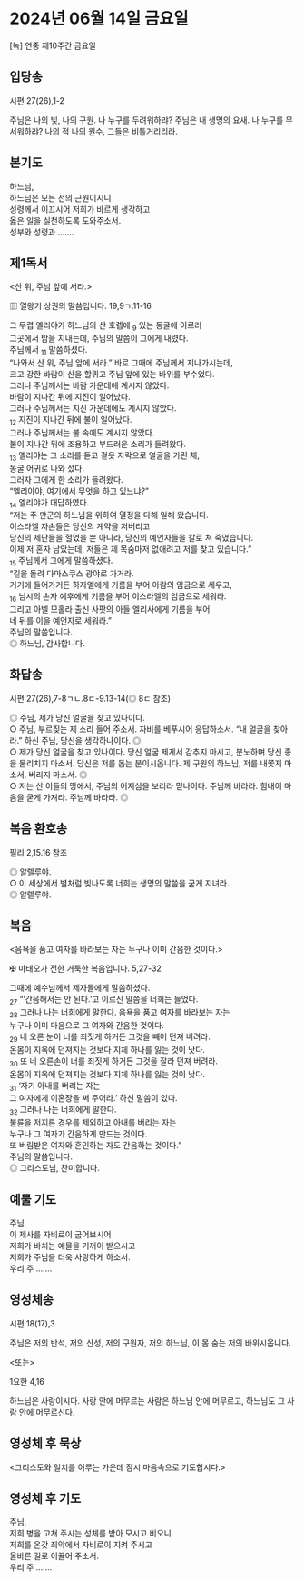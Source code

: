 # 2024년 06월 14일 금요일

[녹] 연중 제10주간 금요일  


## 입당송

시편 27(26),1-2

주님은 나의 빛, 나의 구원. 나 누구를 두려워하랴? 주님은 내 생명의 요새. 나 누구를 무서워하랴? 나의 적 나의 원수, 그들은 비틀거리리라.  
  
## 본기도

하느님,  
하느님은 모든 선의 근원이시니  
성령께서 이끄시어 저희가 바르게 생각하고  
옳은 일을 실천하도록 도와주소서.  
성부와 성령과 …….  
  
## 제1독서

<산 위, 주님 앞에 서라.>

▥ 열왕기 상권의 말씀입니다. 19,9ㄱ.11-16

그 무렵 엘리야가 하느님의 산 호렙에 <sub>9</sub> 있는 동굴에 이르러  
그곳에서 밤을 지내는데, 주님의 말씀이 그에게 내렸다.  
주님께서 <sub>11</sub> 말씀하셨다.  
“나와서 산 위, 주님 앞에 서라.” 바로 그때에 주님께서 지나가시는데,  
크고 강한 바람이 산을 할퀴고 주님 앞에 있는 바위를 부수었다.  
그러나 주님께서는 바람 가운데에 계시지 않았다.  
바람이 지나간 뒤에 지진이 일어났다.  
그러나 주님께서는 지진 가운데에도 계시지 않았다.  
<sub>12</sub> 지진이 지나간 뒤에 불이 일어났다.  
그러나 주님께서는 불 속에도 계시지 않았다.  
불이 지나간 뒤에 조용하고 부드러운 소리가 들려왔다.  
<sub>13</sub> 엘리야는 그 소리를 듣고 겉옷 자락으로 얼굴을 가린 채,  
동굴 어귀로 나와 섰다.  
그러자 그에게 한 소리가 들려왔다.  
“엘리야야, 여기에서 무엇을 하고 있느냐?”  
<sub>14</sub> 엘리야가 대답하였다.  
“저는 주 만군의 하느님을 위하여 열정을 다해 일해 왔습니다.  
이스라엘 자손들은 당신의 계약을 저버리고  
당신의 제단들을 헐었을 뿐 아니라, 당신의 예언자들을 칼로 쳐 죽였습니다.  
이제 저 혼자 남았는데, 저들은 제 목숨마저 없애려고 저를 찾고 있습니다.”  
<sub>15</sub> 주님께서 그에게 말씀하셨다.  
“길을 돌려 다마스쿠스 광야로 가거라.  
거기에 들어가거든 하자엘에게 기름을 부어 아람의 임금으로 세우고,  
<sub>16</sub> 님시의 손자 예후에게 기름을 부어 이스라엘의 임금으로 세워라.  
그리고 아벨 므홀라 출신 사팟의 아들 엘리사에게 기름을 부어  
네 뒤를 이을 예언자로 세워라.”  
주님의 말씀입니다.  
◎ 하느님, 감사합니다.  
  
## 화답송

시편 27(26),7-8ㄱㄴ.8ㄷ-9.13-14(◎ 8ㄷ 참조)

◎ 주님, 제가 당신 얼굴을 찾고 있나이다.  
○ 주님, 부르짖는 제 소리 들어 주소서. 자비를 베푸시어 응답하소서. “내 얼굴을 찾아라.” 하신 주님, 당신을 생각하나이다. ◎  
○ 제가 당신 얼굴을 찾고 있나이다. 당신 얼굴 제게서 감추지 마시고, 분노하며 당신 종을 물리치지 마소서. 당신은 저를 돕는 분이시옵니다. 제 구원의 하느님, 저를 내쫓지 마소서, 버리지 마소서. ◎  
○ 저는 산 이들의 땅에서, 주님의 어지심을 보리라 믿나이다. 주님께 바라라. 힘내어 마음을 굳게 가져라. 주님께 바라라. ◎  
  
## 복음 환호송

필리 2,15.16 참조

◎ 알렐루야.  
○ 이 세상에서 별처럼 빛나도록 너희는 생명의 말씀을 굳게 지녀라.  
◎ 알렐루야.  
  
## 복음

<음욕을 품고 여자를 바라보는 자는 누구나 이미 간음한 것이다.>

✠ 마태오가 전한 거룩한 복음입니다. 5,27-32

그때에 예수님께서 제자들에게 말씀하셨다.  
<sub>27</sub> “‘간음해서는 안 된다.’고 이르신 말씀을 너희는 들었다.  
<sub>28</sub> 그러나 나는 너희에게 말한다. 음욕을 품고 여자를 바라보는 자는  
누구나 이미 마음으로 그 여자와 간음한 것이다.  
<sub>29</sub> 네 오른 눈이 너를 죄짓게 하거든 그것을 빼어 던져 버려라.  
온몸이 지옥에 던져지는 것보다 지체 하나를 잃는 것이 낫다.  
<sub>30</sub> 또 네 오른손이 너를 죄짓게 하거든 그것을 잘라 던져 버려라.  
온몸이 지옥에 던져지는 것보다 지체 하나를 잃는 것이 낫다.  
<sub>31</sub> ‘자기 아내를 버리는 자는  
그 여자에게 이혼장을 써 주어라.’ 하신 말씀이 있다.  
<sub>32</sub> 그러나 나는 너희에게 말한다.  
불륜을 저지른 경우를 제외하고 아내를 버리는 자는  
누구나 그 여자가 간음하게 만드는 것이다.  
또 버림받은 여자와 혼인하는 자도 간음하는 것이다.”  
주님의 말씀입니다.  
◎ 그리스도님, 찬미합니다.  
  
## 예물 기도

주님,  
이 제사를 자비로이 굽어보시어  
저희가 바치는 예물을 기꺼이 받으시고  
저희가 주님을 더욱 사랑하게 하소서.  
우리 주 …….  
  
## 영성체송

시편 18(17),3

주님은 저의 반석, 저의 산성, 저의 구원자, 저의 하느님, 이 몸 숨는 저의 바위시옵니다.  
  
<또는>  
  
1요한 4,16  
  
하느님은 사랑이시다. 사랑 안에 머무르는 사람은 하느님 안에 머무르고, 하느님도 그 사람 안에 머무르신다.  
## 영성체 후 묵상

<그리스도와 일치를 이루는 가운데 잠시 마음속으로 기도합시다.>  
## 영성체 후 기도

주님,  
저희 병을 고쳐 주시는 성체를 받아 모시고 비오니  
저희를 온갖 죄악에서 자비로이 지켜 주시고  
올바른 길로 이끌어 주소서.  
우리 주 …….